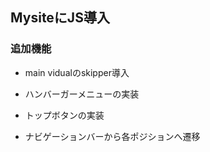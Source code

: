 ## MysiteにJS導入

### 追加機能
- main vidualのskipper導入

- ハンバーガーメニューの実装

- トップボタンの実装

- ナビゲーションバーから各ポジションへ遷移